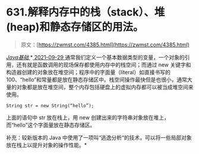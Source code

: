 <!--yml
category: 未分类
date: 0001-01-01 00:00:00
-->

# 631.解释内存中的栈（stack）、堆(heap)和静态存储区的用法。

> 原文：[https://zwmst.com/4385.html](https://zwmst.com/4385.html)

   [ *Java基础* ](https://zwmst.com/java%e5%9f%ba%e7%a1%80)*[ <time datetime="2021-09-30T00:16:18+08:00"> 2021-09-29 </time> ](https://zwmst.com/4385.html)  通常我们定义一个基本数据类型的变量，一个对象的引用，还有就是函数调用的现场保存都使用内存中的栈空间；而通过 new 关键字和构造器创建的对象放在堆空间；程序中的字面量（literal）如直接书写的 100、“hello”和常量都是放在静态存储区中。栈空间操作最快但是也很小，通常大量的对象都是放在堆空间，整个内存包括硬盘上的虚拟内存都可以被当成堆空间来使用。

```
String str = new String(“hello”);
```

上面的语句中 str 放在栈上，用 new 创建出来的字符串对象放在堆上，而“hello”这个字面量放在静态存储区。

补充：较新版本的 Java 中使用了一项叫“逃逸分析“的技术，可以将一些局部对象放在栈上以提升对象的操作性能。*